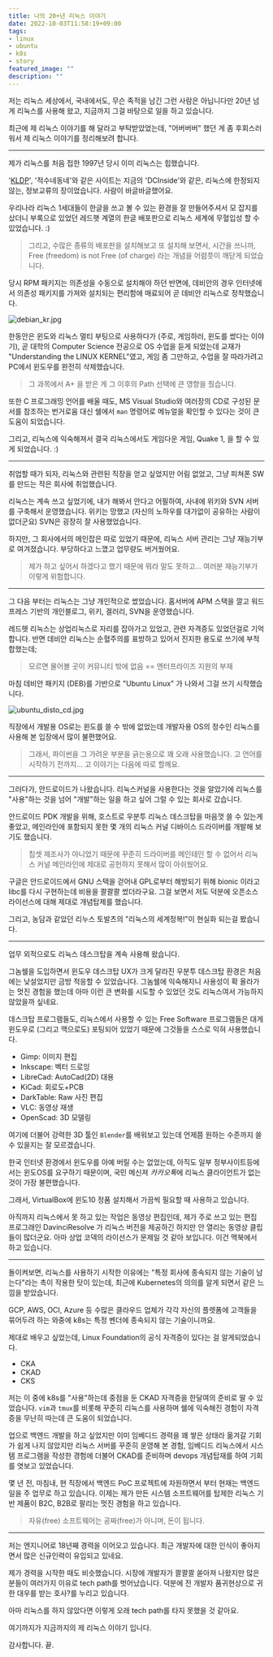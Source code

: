 ```yaml
---
title: 나의 20+년 리눅스 이야기
date: 2022-10-03T11:58:19+09:00
tags:
- linux
- ubuntu
- k8s
- story
featured_image: ""
description: ""
---
```


저는 리눅스 세상에서, 국내에서도, 무슨 족적을 남긴 그런 사람은 아닙니다만
20년 넘게 리눅스를 사용해 왔고, 지금까지 그걸 바탕으로 일을 하고 있습니다.

최근에 제 리눅스 이야기를 해 달라고 부탁받았었는데, "어버버버" 했던 게 좀 후회스러워서
제 리눅스 이야기를 정리해보려 합니다.

---

제가 리눅스를 처음 접한 1997년 당시 이미 리눅스는 힙했습니다.

'[KLDP](https://kldp.org)', '적수네동네'와 같은 사이트는 지금의 'DCInside'와 같은, 리눅스에 한정되지 않는,
정보교류의 장이었습니다. 사람이 바글바글했어요.

우리나라 리눅스 1세대들이 한글을 쓰고 볼 수 있는 환경을 잘 만들어주셔서
모 잡지를 샀더니 부록으로 있었던 레드햇 계열의 한글 배포판으로 리눅스 세계에 무혈입성 할 수 있었습니다. :)

> 그리고, 수많은 종류의 배포판을 설치해보고 또 설치해 보면서, 시간을 쓰니까, 
> Free (freedom) is not Free (of charge) 라는 개념을 어렴풋이 깨닫게 되었습니다.

당시 RPM 패키지는 의존성을 수동으로 설치해야 하던 반면에, 데비안의 경우 인터넷에서 의존성 패키지를 가져와
설치되는 편리함에 매료되어 곧 데비안 리눅스로 정착했습니다.

![debian_kr.jpg](https://homin.dev/asset/blog/img/debian_kr.jpg)


한동안은 윈도와 리눅스 멀티 부팅으로 사용하다가 (주로, 게임하러, 윈도를 썼다는 이야기),
곧 대학의 Computer Science 전공으로 OS 수업을 듣게 되었는데
교재가 "Understanding the LINUX KERNEL"였고, 게임 좀 그만하고, 수업을 잘 따라가려고
PC에서 윈도우를 완전히 삭제했습니다.

> 그 과목에서 A+ 을 받은 게 그 이후의 Path 선택에 큰 영향을 줬습니다.

또한 C 프로그래밍 언어를 배울 때도, MS Visual Studio와 여러장의 CD로 구성된 문서를 참조하는 번거로움 대신
쉘에서 `man` 명령어로 메뉴얼을 확인할 수 있다는 것이 큰 도움이 되었습니다.

그리고, 리눅스에 익숙해져서 결국 리눅스에서도 게임다운 게임, Quake 1, 을 할 수 있게 되었습니다. :)

---

취업할 때가 되자, 리눅스와 관련된 직장을 얻고 싶었지만 어림 없었고,
그냥 피쳐폰 SW를 만드는 작은 회사에 취업했습니다.

리눅스는 계속 쓰고 싶었기에, 내가 해봐서 안다고 어필하여, 사내에 위키와 SVN 서버를 구축해서 운영했습니다.
위키는 망했고 (자신의 노하우를 대가없이 공유하는 사람이 없더군요) SVN은 굉장히 잘 사용했었습니다.

하지만, 그 회사에서의 메인잡은 따로 있었기 때문에, 리눅스 서버 관리는 그냥 재능기부로 여겨졌습니다.
부당하다고 느꼈고 업무량도 버거웠어요.

> 제가 하고 싶어서 하겠다고 했기 때문에 뭐라 말도 못하고... 여러분 재능기부가 이렇게 위험합니다.

---

그 다음 부터는 리눅스는 그냥 개인적으로 썼었습니다.
홈서버에 APM 스택을 깔고 워드프레스 기반의 개인블로그, 위키, 겔러리, SVN을 운영했습니다.

레드헷 리눅스는 상업리눅스로 자리를 잡아가고 있었고, 관련 자격증도 있었던걸로 기억합니다.
반면 데비안 리눅스는 순혈주의를 표방하고 있어서 진지한 용도로 쓰기에 부적합했는데;

> 모르면 물어볼 곳이 커뮤니티 밖에 없음 == 엔터프라이즈 지원의 부재

마침 데비안 패키지 (DEB)를 기반으로 "Ubuntu Linux" 가 나와서 그걸 쓰기 시작했습니다.

![ubuntu_disto_cd.jpg](https://homin.dev/asset/blog/img/ubuntu_disto_cd.jpg)

직장에서 개발용 OS로는 윈도를 쓸 수 밖에 없었는데
개발자용 OS의 정수인 리눅스를 사용해 본 입장에서 많이 불편했어요.

> 그래서, 파이썬을 그 가려운 부분을 긁는용으로 꽤 오래 사용했습니다.
> 고 언어를 시작하기 전까지... 고 이야기는 다음에 따로 할께요.

---

그러다가, 안드로이드가 나왔습니다. 리눅스커널을 사용한다는 것을 알았기에
리눅스를 "사용"하는 것을 넘어 "개발"하는 일을 하고 싶어 그럴 수 있는 회사로 갔습니다.

안드로이드 PDK 개발을 위해, 호스트로 우분투 리눅스 데스크탑을 마음껏 쓸 수 있는게 좋았고,
메인라인에 포함되지 못한 몇 개의 리눅스 커널 디바이스 드라이버를 개발해 보기도 했습니다.

> 칩셋 제조사가 아니었기 때문에 꾸준히 드라이버를 메인테인 할 수 없어서
> 리눅스 커널 메인라인에 제대로 공헌하지 못해서 많이 아쉬웠어요.

구글은 안드로이드에서 GNU 스택을 걷어내 GPL로부터 해방되기 위해 bionic 이라고
libc를 다시 구현하는데 비용을 콸콸콸 썼더라구요.
그걸 보면서 저도 덕분에 오픈소스 라이선스에 대해 제대로 개념탑제를 했습니다.

그리고, 농담과 같았던 리누스 토발츠의 "리눅스의 세계정복!"이 현실화 되는걸 봤습니다.

---

업무 외적으로도 리눅스 데스크탑을 계속 사용해 왔습니다.

그놈쉘을 도입하면서 윈도우 데스크탑 UX가 크게 달라진 우분투 데스크탑 환경은 처음에는 낮설었지만
금방 적응할 수 있었습니다. 그놈쉘에 익숙해지니 사용성이 확 올라가는 멋진 경험을 했는데 아마
이런 큰 변화를 시도할 수 있었던 것도 리눅스여서 가능하지 않았을까 싶네요.

데스크탑 프로그램들도, 리눅스에서 사용할 수 있는 Free Software 프로그램들은
대게 윈도우로 (그리고 맥으로도) 포팅되어 있었기 때문에 그것들을 스스로 익혀 사용했습니다.

- Gimp: 이미지 편집
- Inkscape: 벡터 드로잉
- LibreCad: AutoCad(2D) 대용
- KiCad: 회로도+PCB
- DarkTable: Raw 사진 편집
- VLC: 동영상 재생
- OpenScad: 3D 모델링

여기에 더불어 강력한 3D 툴인 `Blender`를 배워보고 있는데 언제쯤 원하는 수준까지 쓸 수 있을지는
잘 모르겠습니다.

한국 인터넷 환경에서 윈도우를 아예 버릴 수는 없었는데, 아직도 일부 정부사이트등에서는 윈도OS를
요구하기 때문이며, 국민 메신져 *카카오톡*에 리눅스 클라이언트가 없는것이 가장 불편했습니다.

그래서, VirtualBox에 윈도10 정품 설치해서 가끔씩 필요할 때 사용하고 있습니다.

아직까지 리눅스에서 못 하고 있는 작업은 동영상 편집인데, 제가 주로 쓰고 있는 편집 프로그래인
DavinciResolve 가 리눅스 버전을 제공하긴 하지만 안 열리는 동영상 클립들이 많더군요.
아마 상업 코덱의 라이선스가 문제일 것 같아 보입니다. 이건 맥북에서 하고 있습니다.

---

돌이켜보면, 리눅스를 사용하기 시작한 이유에는 "특정 회사에 종속되지 않는 기술이 남는다"라는
촉이 작용한 탓이 있는데, 최근에 Kubernetes의 의의를 알게 되면서 같은 느낌을 받았습니다.

GCP, AWS, OCI, Azure 등 수많은 클라우드 업체가 각각 자신의 플렛폼에 고객들을 묶어두려 하는 와중에
k8s는 특정 벤더에 종속되지 않는 기술이니까요.

제대로 배우고 싶었는데, Linux Foundation의 공식 자격증이 있다는 걸 알게되었습니다.

- CKA
- CKAD
- CKS

저는 이 중에 k8s를 "사용"하는데 중점을 둔 CKAD 자격증을 한달여의 준비로 딸 수 있었습니다.
`vim`과 `tmux`를 비롯해 꾸준히 리눅스를 사용하며 쉘에 익숙해진 경험이 자격증을 무난히 따는데 큰 도움이 되었습니다.

업으로 백엔드 개발을 하고 싶었지만 이미 임베디드 경력을 꽤 쌓은 상태라 옮겨갈 기회가 쉽게 나지 않았지만
리눅스 서버를 꾸준히 운영해 본 경험, 임베디드 리눅스에서 시스템 프로그램을 작성한 경험에 더불어
CKAD를 준비하며 devops 개념탑재를 하여 기회를 엿보고 있었습니다.

몇 년 전, 마침내, 현 직장에서 백엔드 PoC 프로젝트에 자원하면서 부터 현재는 백엔드 일을 주 업무로 하고 있습니다.
이제는 제가 만든 시스템 소프트웨어를 탑제한 리눅스 기반 제품이 B2C, B2B로 팔리는 멋진 경험을 하고 있습니다.

> 자유(free) 소프트웨어는 공짜(free)가 아니며, 돈이 됩니다.

---

저는 엔지니어로 18년째 경력을 이어오고 있습니다.
최근 개발자에 대한 인식이 좋아지면서 많은 신규인력이 유입되고 있네요.

제가 경력을 시작한 때도 비슷했습니다. 시장에 개발자가 콸콸콸 쏟아져 나왔지만
많은 분들이 여러가지 이유로 tech path를 벗어났습니다.
덕분에 전 개발자 품귀현상으로 귀한 대우를 받는 호사?를 누리고 있습니다.

아마 리눅스를 하지 않았다면 이렇게 오래 tech path를 타지 못했을 것 같아요.

여기까지가 지금까지의 제 리눅스 이야기 입니다.

감사합니다. 끝.
